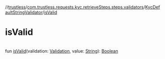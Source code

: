 //[trustless](../../../index.md)/[com.trustless.requests.kyc.retrieveSteps.steps.validators](../index.md)/[KycDefaultStringValidator](index.md)/[isValid](is-valid.md)

# isValid

\
fun [isValid](is-valid.md)(validation: [Validation](../../com.trustless.requests.kyc.retrieveSteps/-validation/index.md), value: [String](https://kotlinlang.org/api/latest/jvm/stdlib/kotlin/-string/index.html)): [Boolean](https://kotlinlang.org/api/latest/jvm/stdlib/kotlin/-boolean/index.html)
